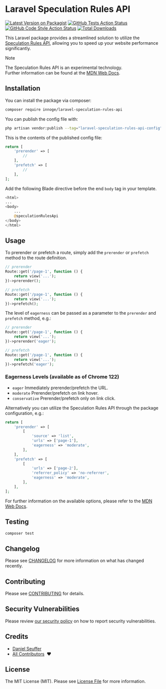 # Laravel Speculation Rules API

[![Latest Version on Packagist](https://img.shields.io/packagist/v/innoge/laravel-speculation-rules-api.svg?style=flat-square)](https://packagist.org/packages/innoge/laravel-speculation-rules-api)
[![GitHub Tests Action Status](https://img.shields.io/github/actions/workflow/status/innoge/laravel-speculation-rules-api/run-tests.yml?branch=main&label=tests&style=flat-square)](https://github.com/innoge/laravel-speculation-rules-api/actions?query=workflow%3Arun-tests+branch%3Amain)
[![GitHub Code Style Action Status](https://img.shields.io/github/actions/workflow/status/innoge/laravel-speculation-rules-api/fix-php-code-style-issues.yml?branch=main&label=code%20style&style=flat-square)](https://github.com/innoge/laravel-speculation-rules-api/actions?query=workflow%3A"Fix+PHP+code+style+issues"+branch%3Amain)
[![Total Downloads](https://img.shields.io/packagist/dt/innoge/laravel-speculation-rules-api.svg?style=flat-square)](https://packagist.org/packages/innoge/laravel-speculation-rules-api)

This Laravel package provides a streamlined solution to utilize the [Speculation Rules API](https://developer.mozilla.org/en-US/docs/Web/API/Speculation_Rules_API), allowing you to speed up your website performance significantly.

> [!NOTE]
> The Speculation Rules API is an experimental technology.<br>
> Further information can be found at the [MDN Web Docs](https://developer.mozilla.org/en-US/docs/Web/API/Speculation_Rules_API).

## Installation

You can install the package via composer:

```bash
composer require innoge/laravel-speculation-rules-api
```

You can publish the config file with:

```bash
php artisan vendor:publish --tag="laravel-speculation-rules-api-config"
```

This is the contents of the published config file:

```php
return [
    'prerender' => [
        //
    ],
    'prefetch' => [
        //
    ],
];
```

Add the following Blade directive before the end `body` tag in your template.

```php
<html>
...
<body>
    ...
    @speculationRulesApi
</body>
</html>
```

## Usage

To prerender or prefetch a route, simply add the `prerender` or `prefetch` method to the route definition.

```php
// prerender
Route::get('/page-1', function () {
    return view('...');
})->prerender();

// prefetch
Route::get('/page-1', function () {
    return view('...');
})->prefetch();
```

The level of `eagerness` can be passed as a parameter to the `prerender` and `prefetch` method, e.g.:

```php
// prerender
Route::get('/page-1', function () {
    return view('...');
})->prerender('eager');

// prefetch
Route::get('/page-1', function () {
    return view('...');
})->prefetch('eager');
```

### Eagerness Levels (available as of Chrome 122)

- `eager` Immediately prerender/prefetch the URL.
- `moderate` Prerender/prefetch on link hover.
- `conservative` Prerender/prefetch only on link click.

Alternatively you can utilize the Speculation Rules API through the package configuration, e.g.:

```php
return [
    'prerender' => [
        [
            'source' => 'list',
            'urls' => ['page-1'],
            'eagerness' => 'moderate',
        ],
    ],
    'prefetch' => [
        [
            'urls' => ['page-2'],
            'referrer_policy' => 'no-referrer',
            'eagerness' => 'moderate',
        ],
    ],
];
```

For further information on the available options, please refer to the [MDN Web Docs](https://developer.mozilla.org/en-US/docs/Web/API/Speculation_Rules_API).

## Testing

```bash
composer test
```

## Changelog

Please see [CHANGELOG](CHANGELOG.md) for more information on what has changed recently.

## Contributing

Please see [CONTRIBUTING](CONTRIBUTING.md) for details.

## Security Vulnerabilities

Please review [our security policy](../../security/policy) on how to report security vulnerabilities.

## Credits

- [Daniel Seuffer](https://github.com/authanram)
- [All Contributors](../../contributors) &nbsp;❤️

## License

The MIT License (MIT). Please see [License File](LICENSE.md) for more information.
